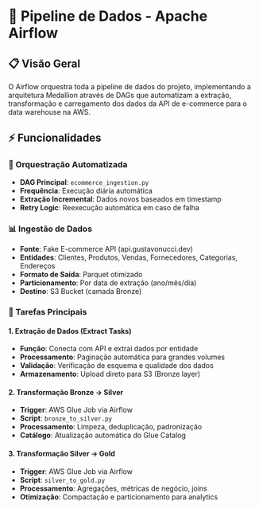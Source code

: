 # 🔄 Pipeline de Dados - Apache Airflow

## 📋 Visão Geral
O Airflow orquestra toda a pipeline de dados do projeto, implementando a arquitetura Medallion através de DAGs que automatizam a extração, transformação e carregamento dos dados da API de e-commerce para o data warehouse na AWS.

## ⚡ Funcionalidades

### 🔄 Orquestração Automatizada
- **DAG Principal**: `ecommerce_ingestion.py`
- **Frequência**: Execução diária automática
- **Extração Incremental**: Dados novos baseados em timestamp
- **Retry Logic**: Reexecução automática em caso de falha

### 📊 Ingestão de Dados
- **Fonte**: Fake E-commerce API (api.gustavonucci.dev)
- **Entidades**: Clientes, Produtos, Vendas, Fornecedores, Categorias, Endereços
- **Formato de Saída**: Parquet otimizado
- **Particionamento**: Por data de extração (ano/mês/dia)
- **Destino**: S3 Bucket (camada Bronze)

### 🔧 Tarefas Principais

#### 1. **Extração de Dados (Extract Tasks)**
- **Função**: Conecta com API e extrai dados por entidade
- **Processamento**: Paginação automática para grandes volumes
- **Validação**: Verificação de esquema e qualidade dos dados
- **Armazenamento**: Upload direto para S3 (Bronze layer)

#### 2. **Transformação Bronze → Silver**
- **Trigger**: AWS Glue Job via Airflow
- **Script**: `bronze_to_silver.py`
- **Processamento**: Limpeza, deduplicação, padronização
- **Catálogo**: Atualização automática do Glue Catalog

#### 3. **Transformação Silver → Gold**
- **Trigger**: AWS Glue Job via Airflow  
- **Script**: `silver_to_gold.py`
- **Processamento**: Agregações, métricas de negócio, joins
- **Otimização**: Compactação e particionamento para analytics